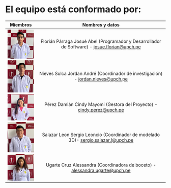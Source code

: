 # **El equipo está conformado por:**

| Miembros  | Nombres y datos |
| :-------------: | :-------------: |
| <img src="https://github.com/Jordan300105/FUNDAMENTOS-DE-DISE-O/blob/main/Imagenes/576b2809-af00-4afd-a629-0c133e03c5ec.jpg" alt="foto" width="100px" align="center">  | Florián Párraga Josué Abel (Programador y Desarrollador de Software) - josue.florian@upch.pe
| <img src="https://github.com/Jordan300105/FUNDAMENTOS-DE-DISE-O/blob/main/Imagenes/91798e83-ebe3-4cb7-b238-8dd16d9290c5.jpg" alt="foto" width="100px" align="center"> |Nieves Sulca Jordan André (Coordinador de investigación) - jordan.nieves@upch.pe 
| <img src="https://github.com/Jordan300105/FUNDAMENTOS-DE-DISE-O/blob/main/Imagenes/4a6a0cf1-263a-4905-8258-5073a2a7f82a.jpg" alt="foto" width="100px" align="center">  | Pérez Damián Cindy Mayomi (Gestora del Proyecto) - cindy.perez@upch.pe
| <img src="https://github.com/Jordan300105/FUNDAMENTOS-DE-DISE-O/blob/main/Imagenes/8cca88a2-617e-4fa9-a140-8efaaa5c4c35.jpg" alt="foto" width="100px" align="center">  |  Salazar Leon Sergio Leoncio (Coordinador de modelado 3D)- sergio.salazar.l@upch.pe
| <img src="https://github.com/Jordan300105/FUNDAMENTOS-DE-DISE-O/blob/main/Imagenes/2812f2ee-94be-4ca2-9f81-5ea8e07502d2.jpg" alt="foto" width="100px" align="center">  |Ugarte Cruz Alessandra (Coordinadora de boceto) - alessandra.ugarte@upch.pe

